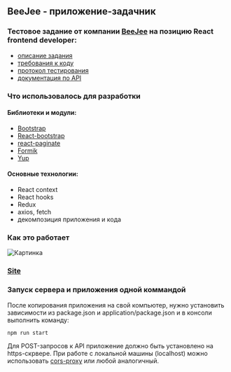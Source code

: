 ## BeeJee - приложение-задачник

### Тестовое задание от компании [BeeJee](https://beejee.ru/) на позицию React frontend developer:

- [описание задания](https://github.com/sxidsvit/react-beejee/tree/main/supplement/task.md)
- [требования к коду](https://github.com/sxidsvit/react-beejee/tree/main/supplement/codedemands.md)
- [протокол тестирования](https://github.com/sxidsvit/react-beejee/tree/main/supplement/testprotocol.md)
- [документация по API](https://uxcandy.com/~shapoval/test-task-backend/docs/v2.html)

### Что использовалось для разработки

#### Библиотеки и модули:

- [Bootstrap](https://getbootstrap.com/)
- [React-bootstrap](https://react-bootstrap.github.io/)
- [react-paginate](https://www.npmjs.com/package/react-paginate)
- [Formik](https://formik.org/)
- [Yup](https://github.com/jquense/yup#stringemailmessage-string--function-schema)

#### Основные технологии:

- React context
- React hooks
- Redux
- axios, fetch
- декомпозиция приложения и кода

### Как это работает

![Картинка](https://github.com/sxidsvit/react-beejee/tree/main/supplement/demo.gif)

### [Site](https://asp-beejee.web.app/ 'Right click to open site in separate window')

### Запуск сервера и приложения одной коммандой

После копирования приложения на свой компьютер, нужно установить зависимости из package.json и
application/package.json и в консоли выполнить команду:

```js
npm run start
```

Для POST-запросов к API приложение должно быть установлено на https-скрвере.
При работе с локальной машины (localhost) можно использовать [cors-proxy](https://cors-anywhere.herokuapp.com/corsdemo) или любой аналогичный.
